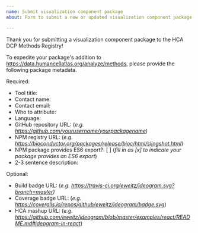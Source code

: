 ```yaml
---
name: Submit visualization component package
about: Form to submit a new or updated visualization component package

---
```


Thank you for submitting a visualization component package to the HCA DCP Methods Registry!

To expedite your package's addition to https://data.humancellatlas.org/analyze/methods,
please provide the following package metadata.

Required:
- Tool title: 
- Contact name: 
- Contact email: 
- Who to attribute: 
- Language: 
- GitHub repository URL: (_e.g. https://github.com/yourusername/yourpackagename_)
- NPM registry URL: (_e.g. https://bioconductor.org/packages/release/bioc/html/slingshot.html_)
- NPM package provides ES6 export?: [ ] (_fill in as [x] to indicate your package provides an ES6 export_)
- 2-3 sentence description:

Optional:
- Build badge URL: (_e.g. https://travis-ci.org/eweitz/ideogram.svg?branch=master)_
- Coverage badge URL: (_e.g. https://coveralls.io/repos/github/eweitz/ideogram/badge.svg_)
- HCA mashup URL: (_e.g. https://github.com/eweitz/ideogram/blob/master/examples/react/README.md#ideogram-in-react_)
